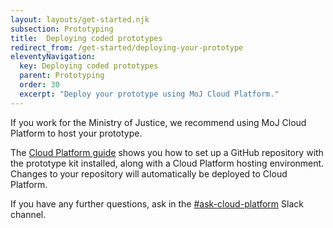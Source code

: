 ```yaml
---
layout: layouts/get-started.njk
subsection: Prototyping
title:  Deploying coded prototypes
redirect_from: /get-started/deploying-your-prototype
eleventyNavigation:
  key: Deploying coded prototypes
  parent: Prototyping
  order: 30
  excerpt: "Deploy your prototype using MoJ Cloud Platform."
---
```


If you work for the Ministry of Justice, we recommend using MoJ Cloud Platform to host your prototype.

The [Cloud Platform guide](https://user-guide.cloud-platform.service.justice.gov.uk/documentation/getting-started/prototype-kit.html) shows you how to set up a GitHub repository with the prototype kit installed, along with a Cloud Platform hosting environment. Changes to your repository will automatically be deployed to Cloud Platform.

If you have any further questions, ask in the [#ask-cloud-platform](https://mojdt.slack.com/messages/ask-cloud-platform) Slack channel.
